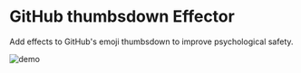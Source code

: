 # GitHub thumbsdown Effector

Add effects to GitHub's emoji thumbsdown to improve psychological safety.

![demo](https://user-images.githubusercontent.com/16793732/91640114-26f68a80-ea56-11ea-97bd-1099704920d9.gif)
